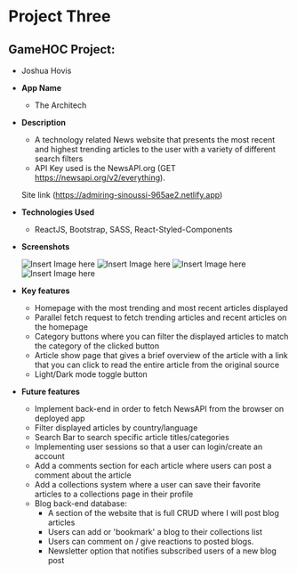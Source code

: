 # Project Three

## GameHOC Project:
  - Joshua Hovis

* **App Name**
    - The Architech
    
* **Description**
    - A technology related News website that presents the most recent and highest trending articles to the user with a variety of different search filters
    - API Key used is the NewsAPI.org (GET https://newsapi.org/v2/everything).
    
    Site link (https://admiring-sinoussi-965ae2.netlify.app)

* **Technologies Used**
    - ReactJS, Bootstrap, SASS, React-Styled-Components
    
* **Screenshots**

    ![Insert Image here](https://i.imgur.com/JhfBf4i.png?1)
    ![Insert Image here](https://i.imgur.com/R7w1BsC.png?1)
    ![Insert Image here](https://i.imgur.com/juzIO5e.png?1)
    ![Insert Image here](https://i.imgur.com/zN4VOrk.png?1)

* **Key features**
    - Homepage with the most trending and most recent articles displayed
    - Parallel fetch request to fetch trending articles and recent articles on the homepage
    - Category buttons where you can filter the displayed articles to match the category of the clicked button
    - Article show page that gives a brief overview of the article with a link that you can click to read the entire article from the original source
    - Light/Dark mode toggle button
    
* **Future features**
    - Implement back-end in order to fetch NewsAPI from the browser on deployed app
    - Filter displayed articles by country/language
    - Search Bar to search specific article titles/categories
    - Implementing user sessions so that a user can login/create an account
    - Add a comments section for each article where users can post a comment about the article
    - Add a collections system where a user can save their favorite articles to a collections page in their profile
    - Blog back-end database:
      - A section of the website that is full CRUD where I will post blog articles
      - Users can add or 'bookmark' a blog to their collections list
      - Users can comment on / give reactions to posted blogs.
      - Newsletter option that notifies subscribed users of a new blog post
